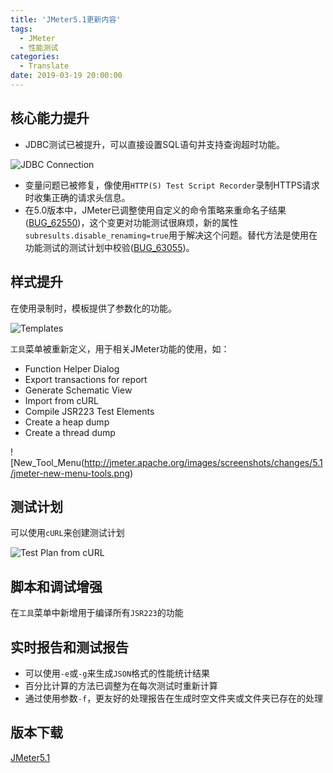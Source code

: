```yaml
---
title: 'JMeter5.1更新内容'
tags:
  - JMeter
  - 性能测试
categories:
  - Translate
date: 2019-03-19 20:00:00
---
```


## 核心能力提升

- JDBC测试已被提升，可以直接设置SQL语句并支持查询超时功能。

![JDBC Connection](http://jmeter.apache.org/images/screenshots/changes/5.1/jdbc-connection-config-init-request.png)

- 变量问题已被修复，像使用`HTTP(S) Test Script Recorder`录制HTTPS请求时收集正确的请求头信息。
- 在5.0版本中，JMeter已调整使用自定义的命令策略来重命名子结果([BUG_62550](https://bz.apache.org/bugzilla/show_bug.cgi?id=62550))，这个变更对功能测试很麻烦，新的属性`subresults.disable_renaming=true`用于解决这个问题。替代方法是使用在功能测试的测试计划中校验([BUG_63055](https://bz.apache.org/bugzilla/show_bug.cgi?id=63055))。

<!--more-->

## 样式提升

在使用录制时，模板提供了参数化的功能。

![Templates](http://jmeter.apache.org/images/screenshots/changes/5.1/templates-parametes.png)

`工具`菜单被重新定义，用于相关JMeter功能的使用，如：
- Function Helper Dialog
- Export transactions for report
- Generate Schematic View
- Import from cURL
- Compile JSR223 Test Elements
- Create a heap dump
- Create a thread dump

![New_Tool_Menu(http://jmeter.apache.org/images/screenshots/changes/5.1/jmeter-new-menu-tools.png)

## 测试计划

可以使用`cURL`来创建测试计划

![Test Plan from cURL](http://jmeter.apache.org/images/screenshots/changes/5.1/http-request-from-curl-request.png)

## 脚本和调试增强

在`工具`菜单中新增用于编译所有`JSR223`的功能

## 实时报告和测试报告 

- 可以使用`-e`或`-g`来生成`JSON`格式的性能统计结果
- 百分比计算的方法已调整为在每次测试时重新计算
- 通过使用参数`-f`，更友好的处理报告在生成时空文件夹或文件夹已存在的处理


## 版本下载


[JMeter5.1](https://github.com/apache/jmeter/releases/tag/v5_1)